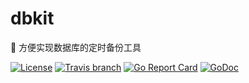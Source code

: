 # dbkit

🚧 方便实现数据库的定时备份工具

[![License](http://img.shields.io/badge/license-Apache2-blue.svg)](https://raw.githubusercontent.com/biezhi/dbkit/master/LICENSE)
[![Travis branch](https://img.shields.io/travis/biezhi/dbkit/master.svg)](https://travis-ci.org/biezhi/dbkit)
[![Go Report Card](https://goreportcard.com/badge/github.com/biezhi/dbkit)](https://goreportcard.com/report/github.com/biezhi/dbkit)
[![GoDoc](https://godoc.org/github.com/biezhi/dbkit?status.svg)](https://godoc.org/github.com/biezhi/dbkit)
